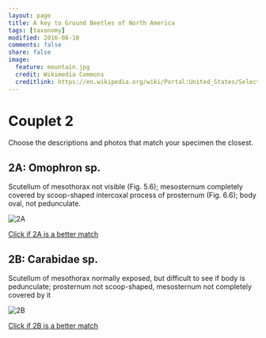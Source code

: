 ```yaml
---
layout: page
title: A key to Ground Beetles of North America
tags: [taxonomy]
modified: 2016-08-10
comments: false
share: false
image:
  feature: mountain.jpg
  credit: Wikimedia Commons
  creditlink: https://en.wikipedia.org/wiki/Portal:United_States/Selected_panorama#/media/File:Mount_Ellinor,_Mount_Washington_Panorama.jpg
---
```


# Couplet 2


Choose the descriptions and photos that match your specimen the closest. 

## 2A: Omophron sp. 

Scutellum of mesothorax not visible (Fig. 5.6); mesosternum completely covered by scoop-shaped intercoxal process of prosternum (Fig. 6.6); body oval, not pedunculate.

![2A](//klevan.github.io/images/keyfigs/Key1_2_2A.png)

[Click if 2A is a better match](https://en.wikipedia.org/wiki/Omophron)


## 2B: Carabidae sp. 

Scutellum of mesothorax normally exposed, but difficult to see if body is pedunculate; prosternum not scoop-shaped, mesosternum not completely covered by it

![2B](//klevan.github.io/images/keyfigs/Key1_2_2B.png)

[Click if 2B is a better match](//klevan.github.io/dynamicTaxonomy/Key1_3)

